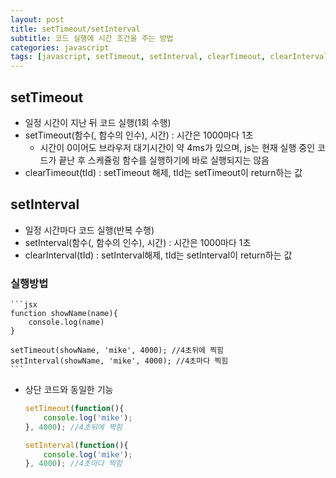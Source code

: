 ```yaml
---
layout: post
title: setTimeout/setInterval
subtitle: 코드 실행에 시간 조건을 주는 방법
categories: javascript
tags: [javascript, setTimeout, setInterval, clearTimeout, clearInterval, 비동기함수]
---
```


## setTimeout

- 일정 시간이 지난 뒤 코드 실행(1회 수행)
- setTimeout(함수(, 함수의 인수), 시간) : 시간은 1000마다 1초
    - 시간이 0이어도 브라우저 대기시간이 약 4ms가 있으며, js는 현재 실행 중인 코드가 끝난 후 스케쥴링 함수를 실행하기에 바로 실행되지는 않음
- clearTimeout(tId) : setTimeout 해제, tId는 setTimeout이 return하는 값

## setInterval

- 일정 시간마다 코드 실행(반복 수행)
- setInterval(함수(, 함수의 인수), 시간) : 시간은 1000마다 1초
- clearInterval(tId) : setInterval해제, tId는 setInterval이 return하는 값

### 실행방법

    ```jsx
    function showName(name){
        console.log(name)
    }

    setTimeout(showName, 'mike', 4000); //4초뒤에 찍힘
    setInterval(showName, 'mike', 4000); //4초마다 찍힘
    ```

- 상단 코드와 동일한 기능

    ```jsx
    setTimeout(function(){
        console.log('mike');
    }, 4000); //4초뒤에 찍힘

    setInterval(function(){
        console.log('mike');
    }, 4000); //4초마다 찍힘
    ```